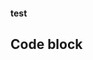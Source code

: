 #### test
## Code block
<!-- MARKDOWN-AUTO-DOCS:START (CODE:src=./asn.sh) -->
<!-- The below code snippet is automatically added from ./asn.sh -->
```
```
